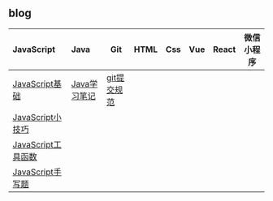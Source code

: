 ## blog

| JavaScript                                                   | Java                                                         | Git                                                          | HTML | Css  | Vue  | React | 微信小程序 |
| :----------------------------------------------------------- | :----------------------------------------------------------- | ------------------------------------------------------------ | ---- | ---- | ---- | ----- | ---------- |
| [JavaScript基础](https://github.com/Cap0uPasCap/blog/blob/main/JavaScript.md) | [Java学习笔记](https://github.com/Cap0uPasCap/blog/blob/main/Java.md) | [git提交规范](https://github.com/Cap0uPasCap/blog/issues/19) |      |      |      |       |            |
| [JavaScript小技巧](https://github.com/Cap0uPasCap/blog/issues/1) |                                                              |                                                              |      |      |      |       |            |
| [JavaScript工具函数](https://github.com/Cap0uPasCap/blog/issues/2) |                                                              |                                                              |      |      |      |       |            |
| [JavaScript手写题](https://github.com/Cap0uPasCap/blog/issues/2) |                                                              |                                                              |      |      |      |       |            |
